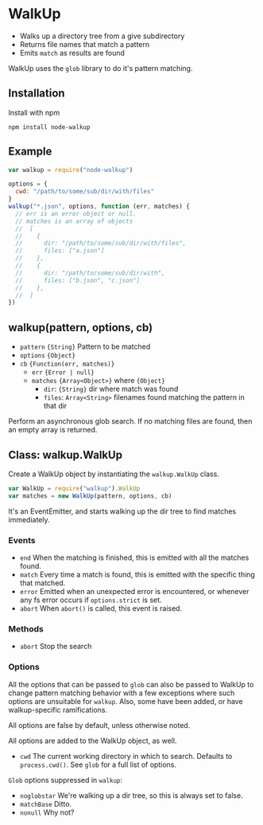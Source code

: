 # WalkUp
  * Walks up a directory tree from a give subdirectory
  * Returns file names that match a pattern
  * Emits `match` as results are found

WalkUp uses the `glob` library to do it's pattern matching.

## Installation

Install with npm

```
npm install node-walkup
```

## Example

```javascript
var walkup = require("node-walkup")

options = {
  cwd: "/path/to/some/sub/dir/with/files"
}
walkup("*.json", options, function (err, matches) {
  // err is an error object or null.
  // matches is an array of objects
  //  [
  //    {
  //      dir: "/path/to/some/sub/dir/with/files",
  //      files: ["a.json"]
  //    },
  //    {
  //      dir: "/path/to/some/sub/dir/with",
  //      files: ["b.json", "c.json"]
  //    },
  //  ]
})
```


## walkup(pattern, options, cb)

* `pattern` `{String}` Pattern to be matched
* `options` `{Object}`
* `cb` `{Function(err, matches)}`
  * `err` `{Error | null}`
  * `matches` `{Array<Object>}` where `{Object}`
    * `dir`: `{String}` dir where match was found
    * `files`: `Array<String>` filenames found matching the pattern in that dir

Perform an asynchronous glob search. If no matching files are found, then an empty array is returned.

## Class: walkup.WalkUp

Create a WalkUp object by instantiating the `walkup.WalkUp` class.

```javascript
var WalkUp = require("walkup").WalkUp
var matches = new WalkUp(pattern, options, cb)
```

It's an EventEmitter, and starts walking up the dir tree to find matches
immediately.

### Events

* `end` When the matching is finished, this is emitted with all the
  matches found.
* `match` Every time a match is found, this is emitted with the specific
  thing that matched.
* `error` Emitted when an unexpected error is encountered, or whenever
  any fs error occurs if `options.strict` is set.
* `abort` When `abort()` is called, this event is raised.

### Methods

* `abort` Stop the search

### Options

All the options that can be passed to `glob` can also be passed to
WalkUp to change pattern matching behavior with a few exceptions where
such options are unsuitable for `walkup`. Also, some have been added,
or have walkup-specific ramifications.

All options are false by default, unless otherwise noted.

All options are added to the WalkUp object, as well.

* `cwd` The current working directory in which to search.  Defaults
  to `process.cwd()`.
See `glob` for a full list of options.


`Glob` options suppressed in `walkup`:
* `noglobstar` We're walking up a dir tree, so this is always set to false.
* `matchBase` Ditto.
* `nonull` Why not?




